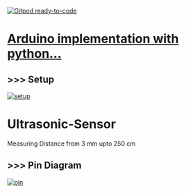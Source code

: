 [![Gitpod ready-to-code](https://img.shields.io/badge/Gitpod-ready--to--code-blue?logo=gitpod)](https://gitpod.io/#https://github.com/imvickykumar999/Python-Arduino)

# [Arduino implementation with python...](https://imvickykumar999.github.io/Python-Arduino/)

## >>> Setup
[![setup](https://github.com/imvickykumar999/Python-Arduino/raw/main/servo_ultrasonic/output.jpg)](https://github.com/imvickykumar999/Python-Arduino/blob/eb97e15916c78896705c41730f0cc2c3a5cab74d/servo_ultrasonic/servo_ultrasonic.ino#L29)

# Ultrasonic-Sensor
Measuring Distance from 3 mm upto 250 cm

## >>> Pin Diagram
[![pin](https://microcontrollerslab.com/wp-content/uploads/2014/12/HC-SR04-ultrasonic-sensor-interfacing-with-Arduino-connection-diagram.png)](https://github.com/imvickykumar999/Ultrasonic-Sensor/blob/8d56ade6393f0d173fa2517b918ce6c702039a98/ultrasonic/ultrasonic.ino#L29)
